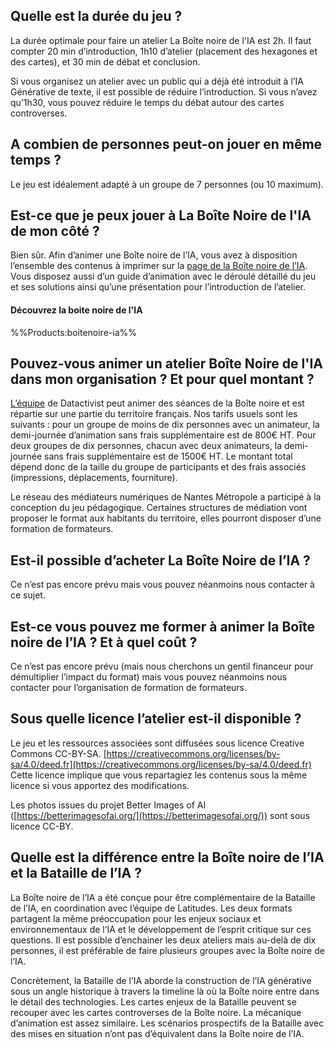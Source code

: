 ## Quelle est la durée du jeu ?

La durée optimale pour faire un atelier La Boîte noire de l'IA est 2h. Il faut compter 20 min d’introduction, 1h10 d’atelier (placement des hexagones et des cartes), et 30 min de débat et conclusion. 

Si vous organisez un atelier avec un public qui a déjà été introduit à l’IA Générative de texte, il est possible de réduire l’introduction. Si vous n’avez qu’1h30, vous pouvez réduire le temps du débat autour des cartes controverses.

## A combien de personnes peut-on jouer en même temps ? 

Le jeu est idéalement adapté à un groupe de 7 personnes (ou 10 maximum). 

## Est-ce que je peux jouer à La Boîte Noire de l'IA de mon côté ?

Bien sûr. Afin d’animer une Boîte noire de l’IA, vous avez à disposition l’ensemble des contenus à imprimer sur la [page de la Boîte noire de l’IA](https://open.datactivist.coop/products/boitenoire-ia). Vous disposez aussi d’un guide d’animation avec le déroulé détaillé du jeu et ses solutions ainsi qu’une présentation pour l’introduction de l’atelier.
#### Découvrez la boite noire de l'IA

%%Products:boitenoire-ia%%

## Pouvez-vous animer un atelier Boîte Noire de l'IA dans mon organisation ? Et pour quel montant ? 

[L’équipe](https://open.datactivist.coop/equipe) de Datactivist peut animer des séances de la Boîte noire et est répartie sur une partie du territoire français. Nos tarifs usuels sont les suivants : pour un groupe de moins de dix personnes avec un animateur, la demi-journée d’animation sans frais supplémentaire est de 800€ HT. Pour deux groupes de dix personnes, chacun avec deux animateurs, la demi-journée sans frais supplémentaire est de 1500€ HT. Le montant total dépend donc de la taille du groupe de participants et des frais associés (impressions, déplacements, fourniture).  

Le réseau des médiateurs numériques de Nantes Métropole a participé à la conception du jeu pédagogique. Certaines structures de médiation vont proposer le format aux habitants du territoire, elles pourront disposer d’une formation de formateurs.

## Est-il possible d’acheter La Boîte Noire de l’IA ?

Ce n’est pas encore prévu mais vous pouvez néanmoins nous contacter à ce sujet. 

## Est-ce vous pouvez me former à animer la Boîte noire de l’IA ? Et à quel coût ? 

Ce n’est pas encore prévu (mais nous cherchons un gentil financeur pour démultiplier l’impact du format) mais vous pouvez néanmoins nous contacter pour l’organisation de formation de formateurs. 

## Sous quelle licence l’atelier est-il disponible ?

Le jeu et les ressources associées sont diffusées sous licence Creative Commons CC-BY-SA. [https://creativecommons.org/licenses/by-sa/4.0/deed.fr](https://creativecommons.org/licenses/by-sa/4.0/deed.fr)  
Cette licence implique que vous repartagiez les contenus sous la même licence si vous apportez des modifications.

Les photos issues du projet Better Images of AI ([https://betterimagesofai.org/](https://betterimagesofai.org/)) sont sous licence CC-BY.

## Quelle est la différence entre la Boîte noire de l’IA et la Bataille de l’IA ?

La Boîte noire de l’IA a été conçue pour être complémentaire de la Bataille de l’IA, en coordination avec l’équipe de Latitudes. Les deux formats partagent la même préoccupation pour les enjeux sociaux et environnementaux de l’IA et le développement de l’esprit critique sur ces questions. Il est possible d’enchainer les deux ateliers mais au-delà de dix personnes, il est préférable de faire plusieurs groupes avec la Boîte noire de l’IA.

Concrètement, la Bataille de l’IA aborde la construction de l’IA générative sous un angle historique à travers la timeline là où la Boîte noire entre dans le détail des technologies. Les cartes enjeux de la Bataille peuvent se recouper avec les cartes controverses de la Boîte noire. La mécanique d’animation est assez similaire. Les scénarios prospectifs de la Bataille avec des mises en situation n’ont pas d’équivalent dans la Boîte noire de l’IA.

